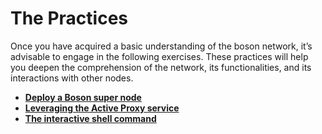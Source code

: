 # The Practices

Once you have acquired a basic understanding of the boson network, it’s advisable to engage in the following exercises. These practices will help you deepen the comprehension of the network, its functionalities, and its interactions with other nodes.

* [**Deploy a Boson super node**](practices#deploy-super-node.md)
* [**Leveraging the Active Proxy service**](practices#leverage-active-proxy-service.md)
* [**The interactive shell command**](practices#the-interactive-shell-command.md)
